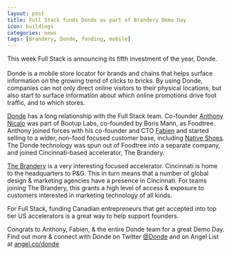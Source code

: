 ```yaml
---
layout: post
title: Full Stack funds Donde as part of Brandery Demo Day
icon: buildings
categories: news
tags: [Brandery, Donde, funding, mobile]
---
```

<p class="intro">This week Full Stack is announcing its fifth investment of the year, Donde.<br />
<br />
Donde is a mobile store locator for brands and chains that helps surface information on the growing trend of clicks to bricks. By using Donde, companies can not only direct online visitors to their physical locations, but also start to surface information about which online promotions drive foot traffic, and to which stores.</p>

[Donde][donde] has a long relationship with the Full Stack team. Co-founder [Anthony Nicalo][anthony] was part of Bootup Labs, co-founded by Boris Mann, as Foodtree. Anthony joined forces with his co-founder and CTO [Fabien][fabien] and started selling to a wider, non-food focused customer base, including [Native Shoes][native]. The Donde technology was spun out of Foodtree into a separate company, and joined Cincinnati-based accelerator, The Brandery. 

[The Brandery][brandery] is a very interesting focused accelerator. Cincinnati is home to the headquarters to P&G. This in turn means that a number of global design & marketing agencies have a presence in Cincinnati. For teams joining The Brandery, this grants a high level of access & exposure to customers interested in marketing technology of all kinds. 

For Full Stack, funding Canadian entrepreneurs that get accepted into top tier US accelerators is a great way to help support founders. 

Congrats to Anthony, Fabien, & the entire Donde team for a great Demo Day. Find out more & connect with Donde on Twitter [@Donde][d-tw] and on Angel List at [angel.co/donde][d-al]

[donde]: http://donde.io
[anthony]: https://angel.co/tonynicalo
[fabien]: https://angel.co/fabien-allanic
[native]: http://dealers.nativeshoes.com/
[brandery]: http://brandery.org/
[d-tw]: https://twitter.com/d0nde
[d-al]: https://angel.co/donde
